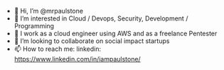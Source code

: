 - 👋 Hi, I’m @mrpaulstone
- 👀 I’m interested in Cloud / Devops, Security, Development / Programming
- 🌱 I work as a cloud engineer using AWS and as a freelance Pentester
- 💞️ I’m looking to collaborate on social impact startups
- 📫 How to reach me: linkedin: https://www.linkedin.com/in/iampaulstone/

<!---

--->
